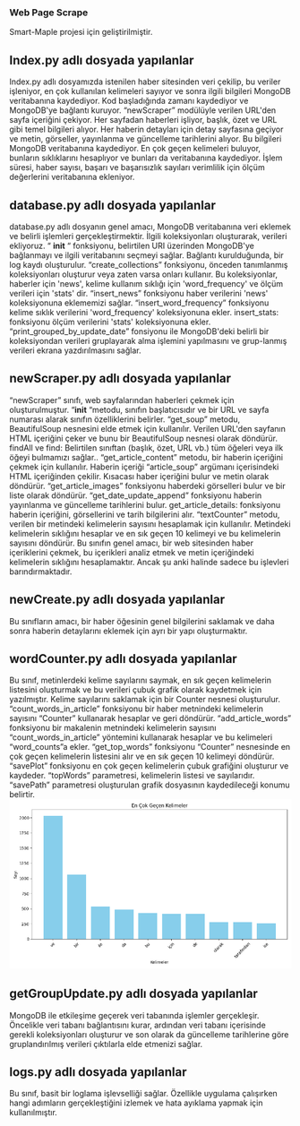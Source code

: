 ### Web Page Scrape

Smart-Maple projesi için geliştirilmiştir.

## Index.py adlı dosyada yapılanlar

Index.py adlı dosyamızda istenilen haber sitesinden veri çekilip, bu veriler işleniyor, en çok kullanılan kelimeleri sayıyor ve sonra ilgili bilgileri MongoDB veritabanına kaydediyor. 
Kod başladığında zamanı kaydediyor ve MongoDB'ye bağlantı kuruyor.
“newScraper” modülüyle verilen URL'den sayfa içeriğini çekiyor.
Her sayfadan haberleri işliyor, başlık, özet ve URL gibi temel bilgileri alıyor.
Her haberin detayları için detay sayfasına geçiyor ve metin, görseller, yayınlanma ve güncelleme tarihlerini alıyor.
Bu bilgileri MongoDB veritabanına kaydediyor.
En çok geçen kelimeleri buluyor, bunların sıklıklarını hesaplıyor ve bunları da veritabanına kaydediyor.
İşlem süresi, haber sayısı, başarı ve başarısızlık sayıları verimlilik için ölçüm değerlerini veritabanına ekleniyor.


## database.py adlı dosyada yapılanlar

database.py adlı dosyanın genel amacı, MongoDB veritabanına veri eklemek ve belirli işlemleri gerçekleştirmektir. İlgili koleksiyonları oluşturarak, verileri ekliyoruz. 
“ __init__ “ fonksiyonu, belirtilen URI üzerinden MongoDB'ye bağlanmayı ve ilgili veritabanını seçmeyi sağlar. Bağlantı kurulduğunda, bir log kaydı oluşturulur.
 “create_collections” fonksiyonu, önceden tanımlanmış koleksiyonları oluşturur veya zaten varsa onları kullanır. Bu koleksiyonlar, haberler için 'news', kelime kullanım sıklığı için 'word_frequency' ve ölçüm verileri için 'stats' dir.
“insert_news” fonksiyonu haber verilerini 'news' koleksiyonuna eklememizi sağlar.
“insert_word_frequency” fonksiyonu kelime sıklık verilerini 'word_frequency' koleksiyonuna ekler.
insert_stats: fonksiyonu  ölçüm verilerini 'stats' koleksiyonuna ekler.
“print_grouped_by_update_date” fonsiyonu ile MongoDB'deki belirli bir koleksiyondan verileri gruplayarak alma işlemini yapılmasını ve grup-lanmış verileri ekrana yazdırılmasını sağlar.


## newScraper.py adlı dosyada yapılanlar

“newScraper” sınıfı, web sayfalarından haberleri çekmek için oluşturulmuştur. “__init__ “metodu, sınıfın başlatıcısıdır ve bir URL ve sayfa numarası alarak sınıfın özelliklerini belirler.
“get_soup” metodu, BeautifulSoup nesnesini elde etmek için kullanılır. Verilen URL'den sayfanın HTML içeriğini çeker ve bunu bir BeautifulSoup nesnesi olarak döndürür.
findAll ve find: Belirtilen sınıftan (başlık, özet, URL vb.) tüm öğeleri veya ilk öğeyi bulmamızı sağlar..
“get_article_content” metodu, bir haberin içeriğini çekmek için kullanılır. Haberin içeriği “article_soup” argümanı içerisindeki HTML içeriğinden çekilir. Kısacası haber içeriğini bulur ve metin olarak döndürür.
“get_article_images” fonksiyonu haberdeki görselleri bulur ve bir liste olarak döndürür.
“get_date_update_append” fonksiyonu haberin yayınlanma ve güncelleme tarihlerini bulur.
get_article_details: fonksiyonu haberin içeriğini, görsellerini ve tarih bilgilerini alır.
“textCounter” metodu, verilen bir metindeki kelimelerin sayısını hesaplamak için kullanılır. Metindeki kelimelerin sıklığını hesaplar ve en sık geçen 10 kelimeyi ve bu kelimelerin sayısını döndürür.
Bu sınıfın genel amacı, bir web sitesinden haber içeriklerini çekmek, bu içerikleri analiz etmek ve metin içeriğindeki kelimelerin sıklığını hesaplamaktır. Ancak şu anki halinde sadece bu işlevleri barındırmaktadır.



## newCreate.py adlı dosyada yapılanlar

Bu sınıfların amacı, bir haber öğesinin genel bilgilerini saklamak ve daha sonra haberin detaylarını eklemek için ayrı bir yapı oluşturmaktır. 


## wordCounter.py adlı dosyada yapılanlar

Bu sınıf, metinlerdeki kelime sayılarını saymak, en sık geçen kelimelerin listesini oluşturmak ve bu verileri çubuk grafik olarak kaydetmek için yazılmıştır.
Kelime sayılarını saklamak için bir Counter nesnesi oluşturulur.
“count_words_in_article” fonksiyonu bir haber metnindeki kelimelerin sayısını “Counter” kullanarak hesaplar ve geri döndürür.
“add_article_words” fonksiyonu bir makalenin metnindeki kelimelerin sayısını “count_words_in_article” yöntemini kullanarak hesaplar ve bu kelimeleri “word_counts”a ekler.
“get_top_words” fonksiyonu “Counter” nesnesinde en çok geçen kelimelerin listesini alır ve en sık geçen 10 kelimeyi döndürür.
“savePlot” fonksiyonu en çok geçen kelimelerin çubuk grafiğini oluşturur ve kaydeder.
“topWords” parametresi, kelimelerin listesi ve sayılarıdır.
“savePath” parametresi oluşturulan grafik dosyasının kaydedileceği konumu belirtir. 
![En çok kullanılan 10 kelime](https://github.com/denizhisarkaya/web_page_scrape/blob/dev/mostCommonWords.png)


## getGroupUpdate.py adlı dosyada yapılanlar

MongoDB ile etkileşime geçerek veri tabanında işlemler gerçekleşir. Öncelikle veri tabanı bağlantısını kurar, ardından veri tabanı içerisinde gerekli koleksiyonları oluşturur ve son olarak da güncelleme tarihlerine göre gruplandırılmış verileri çıktılarla elde etmenizi sağlar. 
 

## logs.py adlı dosyada yapılanlar

Bu sınıf, basit bir loglama işlevselliği sağlar. Özellikle uygulama çalışırken hangi adımların gerçekleştiğini izlemek ve hata ayıklama yapmak için kullanılmıştır. 
